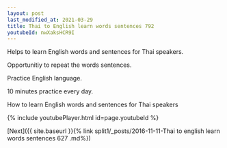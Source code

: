 ```yaml
---
layout: post
last_modified_at: 2021-03-29
title: Thai to English learn words sentences 792 
youtubeId: nwXaksHCR9I
---
```

 
 
Helps to learn English words and sentences for Thai speakers.

Opportunitiy to repeat the words sentences. 

Practice English language. 
 
10 minutes practice every day. 
 
How to learn English words and sentences for Thai speakers 
 
{% include youtubePlayer.html id=page.youtubeId %}
 
 
[Next]({{ site.baseurl }}{% link  split1/_posts/2016-11-11-Thai to english learn words sentences 627 .md%})
 
